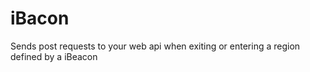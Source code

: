 # iBacon
Sends post requests to your web api when exiting or entering a region defined by a iBeacon

